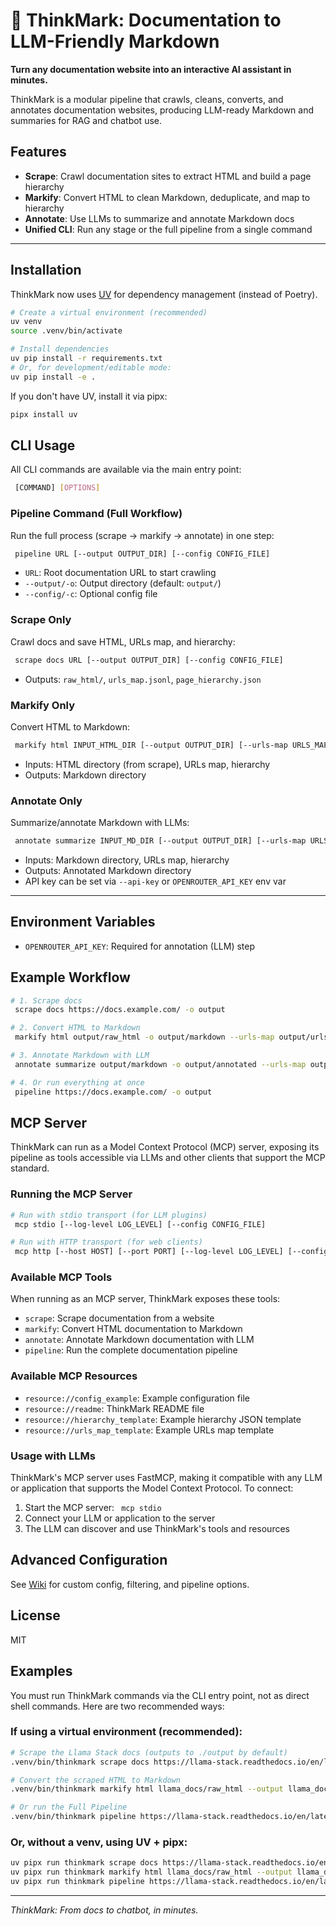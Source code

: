 # 🧠 ThinkMark: Documentation to LLM-Friendly Markdown

**Turn any documentation website into an interactive AI assistant in minutes.**

ThinkMark is a modular pipeline that crawls, cleans, converts, and annotates documentation websites, producing LLM-ready Markdown and summaries for RAG and chatbot use.

## Features
- **Scrape**: Crawl documentation sites to extract HTML and build a page hierarchy
- **Markify**: Convert HTML to clean Markdown, deduplicate, and map to hierarchy
- **Annotate**: Use LLMs to summarize and annotate Markdown docs
- **Unified CLI**: Run any stage or the full pipeline from a single command

---

## Installation

ThinkMark now uses [UV](https://github.com/astral-sh/uv) for dependency management (instead of Poetry).

```bash
# Create a virtual environment (recommended)
uv venv
source .venv/bin/activate

# Install dependencies
uv pip install -r requirements.txt
# Or, for development/editable mode:
uv pip install -e .
```

If you don't have UV, install it via pipx:
```bash
pipx install uv
```


## CLI Usage

All CLI commands are available via the main entry point:

```bash
 [COMMAND] [OPTIONS]
```

### Pipeline Command (Full Workflow)
Run the full process (scrape → markify → annotate) in one step:
```bash
 pipeline URL [--output OUTPUT_DIR] [--config CONFIG_FILE]
```
- `URL`: Root documentation URL to start crawling
- `--output/-o`: Output directory (default: `output/`)
- `--config/-c`: Optional config file

### Scrape Only
Crawl docs and save HTML, URLs map, and hierarchy:
```bash
 scrape docs URL [--output OUTPUT_DIR] [--config CONFIG_FILE]
```
- Outputs: `raw_html/`, `urls_map.jsonl`, `page_hierarchy.json`

### Markify Only
Convert HTML to Markdown:
```bash
 markify html INPUT_HTML_DIR [--output OUTPUT_DIR] [--urls-map URLS_MAP_PATH] [--hierarchy HIERARCHY_PATH]
```
- Inputs: HTML directory (from scrape), URLs map, hierarchy
- Outputs: Markdown directory

### Annotate Only
Summarize/annotate Markdown with LLMs:
```bash
 annotate summarize INPUT_MD_DIR [--output OUTPUT_DIR] [--urls-map URLS_MAP_PATH] [--hierarchy HIERARCHY_PATH] [--api-key OPENROUTER_API_KEY]
```
- Inputs: Markdown directory, URLs map, hierarchy
- Outputs: Annotated Markdown directory
- API key can be set via `--api-key` or `OPENROUTER_API_KEY` env var

---

## Environment Variables
- `OPENROUTER_API_KEY`: Required for annotation (LLM) step

## Example Workflow
```bash
# 1. Scrape docs
 scrape docs https://docs.example.com/ -o output

# 2. Convert HTML to Markdown
 markify html output/raw_html -o output/markdown --urls-map output/urls_map.jsonl --hierarchy output/page_hierarchy.json

# 3. Annotate Markdown with LLM
 annotate summarize output/markdown -o output/annotated --urls-map output/urls_map.jsonl --hierarchy output/page_hierarchy.json

# 4. Or run everything at once
 pipeline https://docs.example.com/ -o output
```

## MCP Server

ThinkMark can run as a Model Context Protocol (MCP) server, exposing its pipeline as tools accessible via LLMs and other clients that support the MCP standard.

### Running the MCP Server

```bash
# Run with stdio transport (for LLM plugins)
 mcp stdio [--log-level LOG_LEVEL] [--config CONFIG_FILE]

# Run with HTTP transport (for web clients)
 mcp http [--host HOST] [--port PORT] [--log-level LOG_LEVEL] [--config CONFIG_FILE]
```

### Available MCP Tools

When running as an MCP server, ThinkMark exposes these tools:

- `scrape`: Scrape documentation from a website
- `markify`: Convert HTML documentation to Markdown
- `annotate`: Annotate Markdown documentation with LLM
- `pipeline`: Run the complete documentation pipeline

### Available MCP Resources

- `resource://config_example`: Example configuration file
- `resource://readme`: ThinkMark README file
- `resource://hierarchy_template`: Example hierarchy JSON template
- `resource://urls_map_template`: Example URLs map template

### Usage with LLMs

ThinkMark's MCP server uses FastMCP, making it compatible with any LLM or application that supports the Model Context Protocol. To connect:

1. Start the MCP server: ` mcp stdio`
2. Connect your LLM or application to the server
3. The LLM can discover and use ThinkMark's tools and resources

## Advanced Configuration
See [Wiki](https://github.com/yourusername/ThinkMark/wiki) for custom config, filtering, and pipeline options.

## License
MIT



## Examples

You must run ThinkMark commands via the CLI entry point, not as direct shell commands. Here are two recommended ways:

### If using a virtual environment (recommended):

```bash
# Scrape the Llama Stack docs (outputs to ./output by default)
.venv/bin/thinkmark scrape docs https://llama-stack.readthedocs.io/en/latest/ --output llama_docs

# Convert the scraped HTML to Markdown
.venv/bin/thinkmark markify html llama_docs/raw_html --output llama_docs/markdown --urls-map llama_docs/urls_map.jsonl --hierarchy llama_docs/page_hierarchy.json

# Or run the Full Pipeline
.venv/bin/thinkmark pipeline https://llama-stack.readthedocs.io/en/latest/ --output llama_docs
```

### Or, without a venv, using UV + pipx:

```bash
uv pipx run thinkmark scrape docs https://llama-stack.readthedocs.io/en/latest/ --output llama_docs
uv pipx run thinkmark markify html llama_docs/raw_html --output llama_docs/markdown --urls-map llama_docs/urls_map.jsonl --hierarchy llama_docs/page_hierarchy.json
uv pipx run thinkmark pipeline https://llama-stack.readthedocs.io/en/latest/ --output llama_docs
```

---

_ThinkMark: From docs to chatbot, in minutes._
